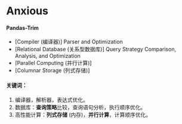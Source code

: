 # Anxious

#### Pandas-Trim

* \[Compiler (编译器)] Parser and Optimization
* \[Relational Database (关系型数据库)] Query Strategy Comparison, Analysis, and Optimization
* \[Parallel Computing (并行计算)]
* \[Columnar Storage (列式存储)]

#### 关键词：

1. 编译器，解析器，表达式优化。
2. 数据库：**查询策略**比较，查询语句分析，执行顺序优化。
3. 高性能计算：**列式存储** (内存)，**并行计算**，计算顺序优化。
